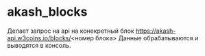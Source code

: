 # akash_blocks
Делает запрос на api на конекретный блок https://akash-api.w3coins.io/blocks/<номер блока>
Данные обрабатываются и выводятся в консоль.